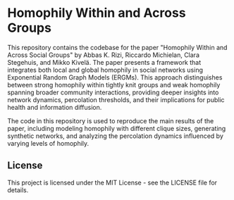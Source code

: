 # Homophily Within and Across Groups

This repository contains the codebase for the paper "Homophily Within and Across Social Groups" by Abbas K. Rizi, Riccardo Michielan, Clara Stegehuis, and Mikko Kivelä. The paper presents a framework that integrates both local and global homophily in social networks using Exponential Random Graph Models (ERGMs). This approach distinguishes between strong homophily within tightly knit groups and weak homophily spanning broader community interactions, providing deeper insights into network dynamics, percolation thresholds, and their implications for public health and information diffusion.

The code in this repository is used to reproduce the main results of the paper, including modeling homophily with different clique sizes, generating synthetic networks, and analyzing the percolation dynamics influenced by varying levels of homophily.

## License
This project is licensed under the MIT License - see the LICENSE file for details.

